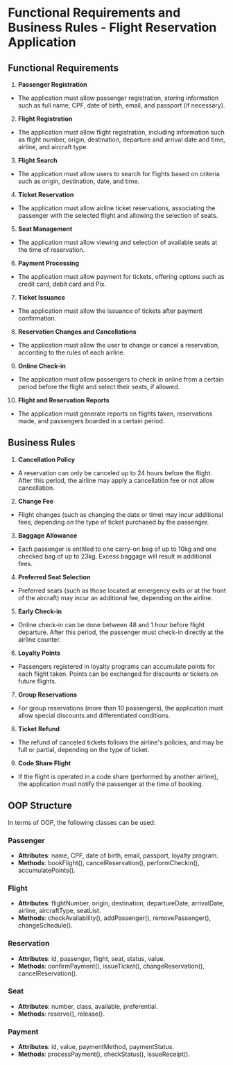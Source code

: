 # Functional Requirements and Business Rules - Flight Reservation Application

## Functional Requirements

1. **Passenger Registration**
- The application must allow passenger registration, storing information such as full name, CPF, date of birth, email, and passport (if necessary).

2. **Flight Registration**
- The application must allow flight registration, including information such as flight number, origin, destination, departure and arrival date and time, airline, and aircraft type.

3. **Flight Search**
- The application must allow users to search for flights based on criteria such as origin, destination, date, and time.

4. **Ticket Reservation**
- The application must allow airline ticket reservations, associating the passenger with the selected flight and allowing the selection of seats.

5. **Seat Management**
- The application must allow viewing and selection of available seats at the time of reservation.

6. **Payment Processing**
- The application must allow payment for tickets, offering options such as credit card, debit card and Pix.

7. **Ticket Issuance**
- The application must allow the issuance of tickets after payment confirmation.

8. **Reservation Changes and Cancellations**
- The application must allow the user to change or cancel a reservation, according to the rules of each airline.

9. **Online Check-in**
- The application must allow passengers to check in online from a certain period before the flight and select their seats, if allowed.

10. **Flight and Reservation Reports**
- The application must generate reports on flights taken, reservations made, and passengers boarded in a certain period.

## Business Rules

1. **Cancellation Policy**
- A reservation can only be canceled up to 24 hours before the flight. After this period, the airline may apply a cancellation fee or not allow cancellation.

2. **Change Fee**
- Flight changes (such as changing the date or time) may incur additional fees, depending on the type of ticket purchased by the passenger.

3. **Baggage Allowance**
- Each passenger is entitled to one carry-on bag of up to 10kg and one checked bag of up to 23kg. Excess baggage will result in additional fees.

4. **Preferred Seat Selection**
- Preferred seats (such as those located at emergency exits or at the front of the aircraft) may incur an additional fee, depending on the airline.

5. **Early Check-in**
- Online check-in can be done between 48 and 1 hour before flight departure. After this period, the passenger must check-in directly at the airline counter.

6. **Loyalty Points**
- Passengers registered in loyalty programs can accumulate points for each flight taken. Points can be exchanged for discounts or tickets on future flights.

7. **Group Reservations**
- For group reservations (more than 10 passengers), the application must allow special discounts and differentiated conditions.

8. **Ticket Refund**
- The refund of canceled tickets follows the airline's policies, and may be full or partial, depending on the type of ticket.

9. **Code Share Flight**
- If the flight is operated in a code share (performed by another airline), the application must notify the passenger at the time of booking.

## OOP Structure

In terms of OOP, the following classes can be used:

### Passenger
- **Attributes**: name, CPF, date of birth, email, passport, loyalty program.
- **Methods**: bookFlight(), cancelReservation(), performCheckin(), accumulatePoints().

### Flight
- **Attributes**: flightNumber, origin, destination, departureDate, arrivalDate, airline, aircraftType, seatList.
- **Methods**: checkAvailability(), addPassenger(), removePassenger(), changeSchedule().

### Reservation
- **Attributes**: id, passenger, flight, seat, status, value.
- **Methods**: confirmPayment(), issueTicket(), changeReservation(), cancelReservation().

### Seat
- **Attributes**: number, class, available, preferential.
- **Methods**: reserve(), release().

### Payment
- **Attributes**: id, value, paymentMethod, paymentStatus.
- **Methods**: processPayment(), checkStatus(), issueReceipt().